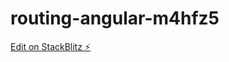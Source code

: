 # routing-angular-m4hfz5

[Edit on StackBlitz ⚡️](https://stackblitz.com/edit/routing-angular-m4hfz5)